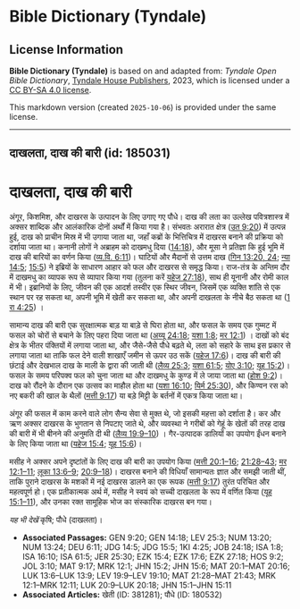 # Bible Dictionary (Tyndale)

## License Information

**Bible Dictionary (Tyndale)** is based on and adapted from: _Tyndale Open Bible Dictionary_, [Tyndale House Publishers](https://tyndaleopenresources.com/), 2023, which is licensed under a [CC BY-SA 4.0 license](https://creativecommons.org/licenses/by-sa/4.0/legalcode.en).

This markdown version (created `2025-10-06`) is provided under the same license.



--------------------------------

## दाखलता, दाख की बारी (id: 185031)

दाखलता, दाख की बारी
===================

अंगूर, किशमिश, और दाखरस के उत्पादन के लिए उगाए गए पौधे। दाख की लता का उल्लेख पवित्रशास्त्र में अक्सर शाब्दिक और आलंकारिक दोनों अर्थों में किया गया है। संभवतः अरारात क्षेत्र ([उत 9:20](https://ref.ly/Gen9:20)) में उत्पन्न हुई, दाख को प्राचीन मिस्र में भी उगाया जाता था, जहाँ कब्रों के भित्तिचित्र में दाखरस बनाने की प्रक्रिया को दर्शाया जाता था। कनानी लोगों ने अब्राहम को दाखमधु दिया ([14:18](https://ref.ly/Gen14:18)), और मूसा ने प्रतिज्ञा कि हुई भूमि में दाख की बारियों का वर्णन किया ([व्य.वि. 6:11](https://ref.ly/Deut6:11))। घाटियों और मैदानों से उत्तम दाख ([गिन 13:20, 24](https://ref.ly/Num13:20); [न्या 14:5](https://ref.ly/Judg14:5); [15:5](https://ref.ly/Judg15:5)) ने इब्रियों के साधारण आहार को फल और दाखरस से समृद्ध किया। राज\-तंत्र के अन्तिम दौर में दाखमधु का व्यापक रूप से व्यापार किया गया (तुलना करें [यहेज 27:18](https://ref.ly/Ezek27:18)), साथ ही यूनानी और रोमी काल में भी। इब्रानियों के लिए, जीवन की एक आदर्श तस्वीर एक स्थिर जीवन, जिसमें एक व्यक्ति शांति से एक स्थान पर रह सकता था, अपनी भूमि में खेती कर सकता था, और अपनी दाखलता के नीचे बैठ सकता था ([1 रा 4:25](https://ref.ly/1Kgs4:25)) ।

सामान्य दाख की बारी एक सुरक्षात्मक बाड़ या बाड़े से घिरा होता था, और फसल के समय एक गुम्मट में फसल को चोरों से बचाने के लिए पहरा दिया जाता था ([अय्यू 24:18](https://ref.ly/Job24:18); [यशा 1:8](https://ref.ly/Isa1:8); [मर 12:1](https://ref.ly/Mark12:1)) । दाखों को बंद क्षेत्र के भीतर पंक्तियों में लगाया जाता था, और जैसे\-जैसे पौधे बढ़ते थे, लता को सहारे के साथ इस प्रकार से लगाया जाता था ताकि फल देने वाली शाखाएँ जमीन से ऊपर उठ सकें ([यहेज 17:6](https://ref.ly/Ezek17:6))। दाख की बारी की छंटाई और देखभाल दाख के माली के द्वारा की जाती थी ([लैव्य 25:3](https://ref.ly/Lev25:3); [यशा 61:5](https://ref.ly/Isa61:5); [योए 3:10](https://ref.ly/Joel3:10); [यूह 15:2](https://ref.ly/John15:2))। फसल के समय परिपक्व फल को चुना जाता था और दाखमधु के कुण्ड में ले जाया जाता था ([होश 9:2](https://ref.ly/Hos9:2))। दाख को रौंदने के दौरान एक उत्सव का माहौल होता था ([यशा 16:10](https://ref.ly/Isa16:10); [यिर्म 25:30](https://ref.ly/Jer25:30)), और किण्वन रस को नए बकरी की खाल के थैलों ([मत्ती 9:17](https://ref.ly/Matt9:17)) या बड़े मिट्टी के बर्तनों में एकत्र किया जाता था।

अंगूर की फसल में काम करने वाले लोग सैन्य सेवा से मुक्त थे, जो इसकी महत्ता को दर्शाता है। कर और ऋण अक्सर दाखरस के भुगतान से निपटाए जाते थे, और व्यवस्था ने गरीबों को गेहूं के खेतों की तरह दाख की बारी में भी बीनने की अनुमति दी थी ([लैव्य 19:9–10](https://ref.ly/Lev19:9-Lev19:10)) । गैर\-उत्पादक डालियों का उपयोग ईंधन बनाने के लिए किया जाता था ([यहेज 15:4](https://ref.ly/Ezek15:4); [यूह 15:6](https://ref.ly/John15:6))।

मसीह ने अक्सर अपने दृष्टांतों के लिए दाख की बारी का उपयोग किया ([मत्ती 20:1–16](https://ref.ly/Matt20:1-Matt20:16); [21:28–43](https://ref.ly/Matt21:28-Matt21:43); [मर 12:1–11](https://ref.ly/Mark12:1-Mark12:11); [लूका 13:6–9](https://ref.ly/Luke13:6-Luke13:9); [20:9–18](https://ref.ly/Luke20:9-Luke20:18))। दाखरस बनाने की विधियाँ सामान्यतः ज्ञात और समझी जाती थीं, ताकि पुराने दाखरस के मशकों में नई दाखरस डालने का एक रूपक ([मत्ती 9:17](https://ref.ly/Matt9:17)) तुरंत परिचित और महत्वपूर्ण हो। एक प्रतीकात्मक अर्थ में, मसीह ने स्वयं को सच्ची दाखलता के रूप में वर्णित किया ([यूह 15:1–11](https://ref.ly/John15:1-John15:11)), और उनका रक्त सामूहिक भोज का संस्कारिक दाखरस बन गया।

*यह भी देखें* कृषि; पौधे (दाखलता)।

* **Associated Passages:** GEN 9:20; GEN 14:18; LEV 25:3; NUM 13:20; NUM 13:24; DEU 6:11; JDG 14:5; JDG 15:5; 1KI 4:25; JOB 24:18; ISA 1:8; ISA 16:10; ISA 61:5; JER 25:30; EZK 15:4; EZK 17:6; EZK 27:18; HOS 9:2; JOL 3:10; MAT 9:17; MRK 12:1; JHN 15:2; JHN 15:6; MAT 20:1–MAT 20:16; LUK 13:6–LUK 13:9; LEV 19:9–LEV 19:10; MAT 21:28–MAT 21:43; MRK 12:1–MRK 12:11; LUK 20:9–LUK 20:18; JHN 15:1–JHN 15:11
* **Associated Articles:** खेती (ID: 381281); पौधे (ID: 180532)

